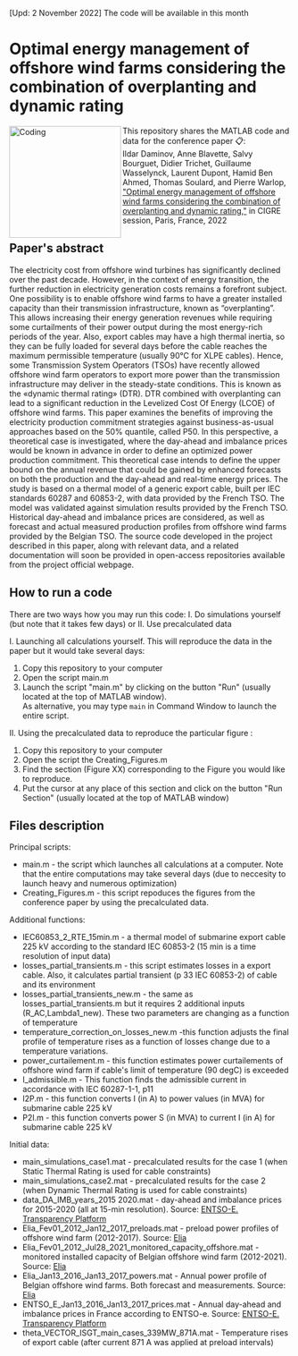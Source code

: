 [Upd: 2 November 2022] The code will be available in this month

# Optimal energy management of offshore wind farms considering the combination of overplanting and dynamic rating
<img align="left" alt="Coding" width="200" src="https://www.cigre.org/userfiles/images/Events/2022/session-banner1.jpg">

  
This repository shares the MATLAB code and data for the conference paper 📋:\
Ildar Daminov, Anne Blavette, Salvy Bourguet, Didier Trichet, Guillaume Wasselynck, Laurent Dupont, Hamid Ben Ahmed, Thomas Soulard, and Pierre Warlop, ["Optimal energy management of offshore wind farms considering the combination of overplanting and dynamic rating,"](https://hal.archives-ouvertes.fr/hal-03767635/) in CIGRE session, Paris, France, 2022
  
  
## Paper's abstract
The electricity cost from offshore wind turbines has significantly declined over the past decade. However, in the context of energy transition, the further reduction in electricity generation costs remains a forefront subject. One possibility is to enable offshore wind farms to have a greater installed capacity than their transmission infrastructure, known as “overplanting”. This allows increasing their energy generation revenues while requiring some curtailments of their power output during the most energy-rich periods of the year. Also, export cables may have a high thermal inertia, so they can be fully loaded for several days before the cable reaches the maximum permissible temperature (usually 90℃ for XLPE cables). Hence, some Transmission System Operators (TSOs) have recently allowed offshore wind farm operators to export more power than the transmission infrastructure may deliver in the steady-state conditions. This is known as the «dynamic thermal rating» (DTR). DTR combined with overplanting can lead to a significant reduction in the Levelized Cost Of Energy (LCOE) of offshore wind farms. This paper examines the benefits of improving the electricity production commitment strategies against business-as-usual approaches based on the 50% quantile, called P50. In this perspective, a theoretical case is investigated, where the day-ahead and imbalance prices would be known in advance in order to define an optimized power production commitment. This theoretical case intends to define the upper bound on the annual revenue that could be gained by enhanced forecasts on both the production and the day-ahead and real-time energy prices. The study is based on a thermal model of a generic export cable, built per IEC standards 60287 and 60853-2, with data provided by the French TSO. The model was validated against simulation results provided by the French TSO. Historical day-ahead and imbalance prices are considered, as well as forecast and actual measured production profiles from offshore wind farms provided by the Belgian TSO. The source code developed in the project described in this paper, along with relevant data, and a related documentation will soon be provided in open-access repositories available from the project official webpage.
## How to run a code 
There are two ways how you may run this code: I. Do simulations yourself (but note that it takes few days) or II. Use precalculated data 
  
I. Launching all calculations yourself. This will reproduce the data in the paper but it would take several days:
1. Copy this repository to your computer 
2. Open the script main.m
3. Launch the script "main.m" by clicking on the button "Run" (usually located at the top of MATLAB window).\
As alternative, you may type ```main``` 
in Command Window to launch the entire script. 


II. Using the precalculated data to reproduce the particular figure : 
1. Copy this repository to your computer 
2. Open the script the Creating_Figures.m
3. Find the section (Figure XX) corresponding to the Figure you would like to reproduce. 
4. Put the cursor at any place of this section and click on the button "Run Section" (usually located at the top of MATLAB window)


## Files description

Principal scripts:
* main.m - the script which launches all calculations at a computer. Note that the entire computations may take several days (due to neccesity to launch heavy and numerous optimization)
* Creating_Figures.m - this script repoduces the figures from the conference paper by using the precalculated data. 

Additional functions: 
* IEC60853_2_RTE_15min.m - a thermal model of submarine export cable 225 kV according to the standard IEC 60853-2 (15 min is a time resolution of input data)
* losses_partial_transients.m - this script estimates losses in a export cable. Also, it calculates partial transient (p 33 IEC 60853-2) of cable and its environment  
* losses_partial_transients_new.m - the same as losses_partial_transients.m but it requires 2 additional inputs (R_AC,Lambda1_new). These two parameters are changing as a function of temperature
* temperature_correction_on_losses_new.m -this function adjusts the final profile of temperature rises as a function of losses change due to a temperature variations.
* power_curtailement.m - this function estimates power curtailements of offshore wind farm if cable's limit of temperature (90 degC) is exceeded
* I_admissible.m - This function finds the admissible current in accordance with IEC 60287-1-1, p11
* I2P.m - this function converts I (in A) to power values (in MVA) for submarine cable 225 kV
* P2I.m - this function converts power S (in MVA) to current I (in A) for submarine cable 225 kV

Initial data:
* main_simulations_case1.mat - precalculated results for the case 1 (when Static Thermal Rating is used for cable constraints)
* main_simulations_case2.mat - precalculated results for the case 2 (when Dynamic Thermal Rating is used for cable constraints)
* data_DA_IMB_years_2015 2020.mat - day-ahead and imbalance prices for 2015-2020 (all at 15-min resolution). Source: [ENTSO-E. Transparency Platform](https://transparency.entsoe.eu/)
* Elia_Fev01_2012_Jan12_2017_preloads.mat - preload power profiles of offshore wind farm (2012-2017). Source: [Elia](https://www.elia.be/en/grid-data/power-generation/wind-power-generation?csrt=6075160236430889381)
* Elia_Fev01_2012_Jul28_2021_monitored_capacity_offshore.mat - monitored installed capacity of Belgian offshore wind farm (2012-2021). Source: [Elia](https://www.elia.be/en/grid-data/power-generation/wind-power-generation?csrt=6075160236430889381)
* Elia_Jan13_2016_Jan13_2017_powers.mat - Annual power profile of Belgian offshore wind farms. Both forecast and measurements. Source: [Elia](https://www.elia.be/en/grid-data/power-generation/wind-power-generation?csrt=6075160236430889381)
* ENTSO_E_Jan13_2016_Jan13_2017_prices.mat - Annual day-ahead and imbalance prices in France according to ENTSO-e. Source: [ENTSO-E. Transparency Platform](https://transparency.entsoe.eu/)
* theta_VECTOR_ISGT_main_cases_339MW_871A.mat - Temperature rises of export cable (after current 871 A was applied at preload intervals)


